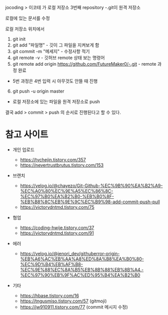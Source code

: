 jocoding > 이코테 가 로컬 저장소
3번째 repository -.git이 원격 저장소

로컬에 있는 문서를 수정

로컬 저장소 위치에서
1. git init
2. git add "파일명" - 깃이 그 파일을 지켜보게 함
3. git commit -m "메세지" - 수정사항 적기
4. git remote -v - 깃허브 remote 상태 보는 명령어
5. git remote add origin https://github.com/FutureMaker0/-.git - remote 과정 완료
- 5번 과정은 4번 입력 시 아무것도 안뜰 때 진행
6. git push -u origin master 
- 로컬 저장소에 있는 파일을 원격 저장소로 push

결국 add > commit > push 의 순서로 진행된다고 할 수 있다.


# 참고 사이트
- 개인 업로드
  - https://tychejin.tistory.com/357
  - https://nevertrustbrutus.tistory.com/153

- 브랜치
  - https://velog.io/@chayezo/Git-Github-%EC%9B%90%EA%B2%A9-%EC%A0%80%EC%9E%A5%EC%86%8C-%EC%97%B0%EA%B2%B0-%EB%B0%8F-%EB%B8%8C%EB%9E%9C%EC%B9%98-add-commit-push-pull
  - https://victorydntmd.tistory.com/75

- 협업
  - https://coding-hwije.tistory.com/37
  - https://victorydntmd.tistory.com/91

- 에러
  - https://velog.io/@jenori_dev/githuberror-origin-%EB%A6%AC%EB%AA%A8%ED%8A%B8%EA%B0%80-%EC%9D%B4%EB%AF%B8-%EC%9E%88%EC%8A%B5%EB%8B%88%EB%8B%A4.-%EC%97%90%EB%9F%AC%ED%95%B4%EA%B2%B0

- 기타
  - https://hbase.tistory.com/16
  - https://tngusmiso.tistory.com/57 (gitmoji)
  - https://jw910911.tistory.com/77 (commit 메시지 수정)
